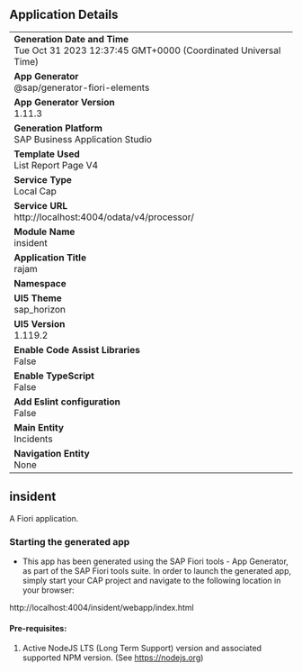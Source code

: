 ## Application Details
|               |
| ------------- |
|**Generation Date and Time**<br>Tue Oct 31 2023 12:37:45 GMT+0000 (Coordinated Universal Time)|
|**App Generator**<br>@sap/generator-fiori-elements|
|**App Generator Version**<br>1.11.3|
|**Generation Platform**<br>SAP Business Application Studio|
|**Template Used**<br>List Report Page V4|
|**Service Type**<br>Local Cap|
|**Service URL**<br>http://localhost:4004/odata/v4/processor/
|**Module Name**<br>insident|
|**Application Title**<br>rajam|
|**Namespace**<br>|
|**UI5 Theme**<br>sap_horizon|
|**UI5 Version**<br>1.119.2|
|**Enable Code Assist Libraries**<br>False|
|**Enable TypeScript**<br>False|
|**Add Eslint configuration**<br>False|
|**Main Entity**<br>Incidents|
|**Navigation Entity**<br>None|

## insident

A Fiori application.

### Starting the generated app

-   This app has been generated using the SAP Fiori tools - App Generator, as part of the SAP Fiori tools suite.  In order to launch the generated app, simply start your CAP project and navigate to the following location in your browser:

http://localhost:4004/insident/webapp/index.html

#### Pre-requisites:

1. Active NodeJS LTS (Long Term Support) version and associated supported NPM version.  (See https://nodejs.org)


